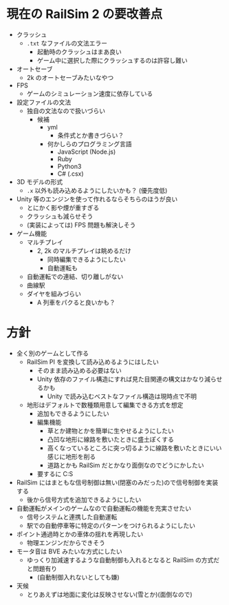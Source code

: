 # 現在の RailSim 2 の要改善点

- クラッシュ
    - `.txt` なファイルの文法エラー
        - 起動時のクラッシュはまあ良い
        - ゲーム中に選択した際にクラッシュするのは許容し難い
- オートセーブ
    - 2k のオートセーブみたいなやつ
- FPS
    - ゲームのシミュレーション速度に依存している
- 設定ファイルの文法
    - 独自の文法なので扱いづらい
        - 候補
            - yml
                - 条件式とか書きづらい？
            - 何かしらのプログラミング言語
                - JavaScript (Node.js)
                - Ruby
                - Python3
                - C# (.csx)
- 3D モデルの形式
    - `.x` 以外も読み込めるようにしたいかも？ (優先度低)
- Unity 等のエンジンを使って作れるならそちらのほうが良い
    - とにかく影や煙が重すぎる
    - クラッシュも減らせそう
    - (実装によっては) FPS 問題も解決しそう
- ゲーム機能
    - マルチプレイ
        - 2, 2k のマルチプレイは眺めるだけ
            - 同時編集できるようにしたい
            - 自動運転も
    - 自動運転での連結、切り離しがない
    - 曲線駅
    - ダイヤを組みづらい
        - A 列車をパクると良いかも？

# 方針

- 全く別のゲームとして作る
    - RailSim PI を変換して読み込めるようにはしたい
        - そのまま読み込める必要はない
        - Unity 依存のファイル構造にすれば見た目関連の構文はかなり減らせるかも
            - Unity で読み込むベストなファイル構造は現時点で不明
    - 地形はデフォルトで数種類用意して編集できる方式を想定
        - 追加もできるようにしたい
        - 編集機能
            - 草とか建物とかを簡単に生やせるようにしたい
            - 凸凹な地形に線路を敷いたときに盛土ぽくする
            - 高くなっているところに突っ切るように線路を敷いたときにいい感じに地形を削る
            - 道路とかも RailSim だとかなり面倒なのでどうにかしたい
        - 要するに C:S
- RailSim にはまともな信号制御は無い(閉塞のみだった)ので信号制御を実装する
    - 後から信号方式を追加できるようにしたい
- 自動運転がメインのゲームなので自動運転の機能を充実させたい
    - 信号システムと連携した自動運転
    - 駅での自動停車等に特定のパターンをつけられるようにしたい
- ポイント通過時とかの車体の揺れを再現したい
    - 物理エンジンだからできそう
- モータ音は BVE みたいな方式にしたい
    - ゆっくり加減速するような自動制御も入れるとなると RailSim の方式だと問題有り
        - (自動制御入れないとしても嫌)
- 天候
    - とりあえずは地面に変化は反映させない(雪とか)(面倒なので)
